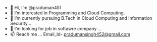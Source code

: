- 👋 Hi, I’m @praduman451
- 👀 I’m interested in Programming and Cloud Computing.
- 🌱 I’m currently pursuing B.Tech in Cloud Computing and Information Security...
- 💞️ I’m looking for job in softawre company ...
- 📫 Reach me ... Email_Id- pradumansingh452@gmail.com 

<!---
praduman451/praduman451 is a ✨ special ✨ repository because its `README.md` (this file) appears on your GitHub profile.
You can click the Preview link to take a look at your changes.
--->
